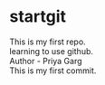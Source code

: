 # startgit
This is my first repo.
<br>
learning to use github.
<br>
Author - Priya Garg
<br>
This is my first commit.
